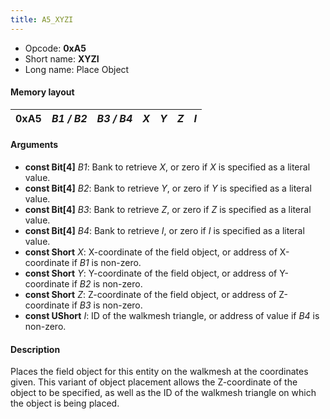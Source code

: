 ```yaml
---
title: A5_XYZI
---
```


-   Opcode: **0xA5**
-   Short name: **XYZI**
-   Long name: Place Object

#### Memory layout

| 0xA5 | *B1 / B2* | *B3 / B4* | *X* | *Y* | *Z* | *I* |
|------|-----------|-----------|-----|-----|-----|-----|

#### Arguments

-   **const Bit\[4\]** *B1*: Bank to retrieve *X*, or zero if *X* is specified as a literal value.
-   **const Bit\[4\]** *B2*: Bank to retrieve *Y*, or zero if *Y* is specified as a literal value.
-   **const Bit\[4\]** *B3*: Bank to retrieve *Z*, or zero if *Z* is specified as a literal value.
-   **const Bit\[4\]** *B4*: Bank to retrieve *I*, or zero if *I* is specified as a literal value.
-   **const Short** *X*: X-coordinate of the field object, or address of X-coordinate if *B1* is non-zero.
-   **const Short** *Y*: Y-coordinate of the field object, or address of Y-coordinate if *B2* is non-zero.
-   **const Short** *Z*: Z-coordinate of the field object, or address of Z-coordinate if *B3* is non-zero.
-   **const UShort** *I*: ID of the walkmesh triangle, or address of value if *B4* is non-zero.

#### Description

Places the field object for this entity on the walkmesh at the coordinates given. This variant of object placement allows the Z-coordinate of the object to be specified, as well as the ID of the walkmesh triangle on which the object is being placed.
